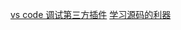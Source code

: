 [vs code 调试第三方插件](https://github.com/Cslove/Blog/blob/master/learn-debugging-in-vscode.md)
[学习源码的利器](https://mp.weixin.qq.com/s/2-t2NYe-90P2WExBsP-AGA)